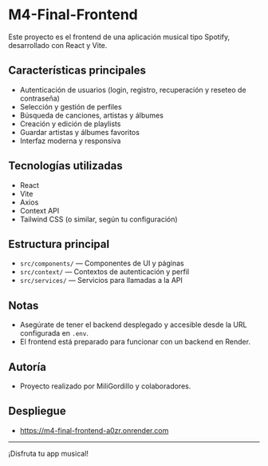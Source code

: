 # M4-Final-Frontend

Este proyecto es el frontend de una aplicación musical tipo Spotify, desarrollado con React y Vite.

## Características principales
- Autenticación de usuarios (login, registro, recuperación y reseteo de contraseña)
- Selección y gestión de perfiles
- Búsqueda de canciones, artistas y álbumes
- Creación y edición de playlists
- Guardar artistas y álbumes favoritos
- Interfaz moderna y responsiva

## Tecnologías utilizadas
- React
- Vite
- Axios
- Context API
- Tailwind CSS (o similar, según tu configuración)

## Estructura principal
- `src/components/` — Componentes de UI y páginas
- `src/context/` — Contextos de autenticación y perfil
- `src/services/` — Servicios para llamadas a la API

## Notas
- Asegúrate de tener el backend desplegado y accesible desde la URL configurada en `.env`.
- El frontend está preparado para funcionar con un backend en Render.

## Autoría
- Proyecto realizado por MiliGordillo y colaboradores.

## Despliegue 
- https://m4-final-frontend-a0zr.onrender.com

---
¡Disfruta tu app musical!
